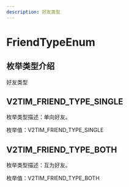 ```yaml
---
description: 好友类型
---
```


# FriendTypeEnum

## 枚举类型介绍

好友类型

## V2TIM\_FRIEND\_TYPE\_SINGLE

枚举类型描述：单向好友。

枚举值：V2TIM\_FRIEND\_TYPE\_SINGLE

## V2TIM\_FRIEND\_TYPE\_BOTH

枚举类型描述：互为好友。

枚举值：V2TIM\_FRIEND\_TYPE\_BOTH
